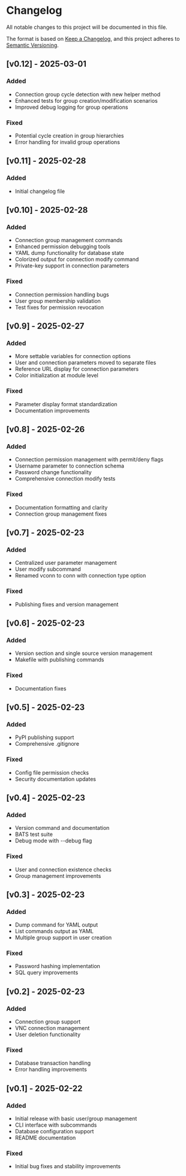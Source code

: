 # Changelog

All notable changes to this project will be documented in this file.

The format is based on [Keep a Changelog](https://keepachangelog.com/en/1.0.0/),
and this project adheres to [Semantic Versioning](https://semver.org/spec/v2.0.0.html).

## [v0.12] - 2025-03-01

### Added
- Connection group cycle detection with new helper method
- Enhanced tests for group creation/modification scenarios
- Improved debug logging for group operations

### Fixed
- Potential cycle creation in group hierarchies
- Error handling for invalid group operations

## [v0.11] - 2025-02-28

### Added
- Initial changelog file

## [v0.10] - 2025-02-28

### Added
- Connection group management commands
- Enhanced permission debugging tools
- YAML dump functionality for database state
- Colorized output for connection modify command
- Private-key support in connection parameters

### Fixed
- Connection permission handling bugs
- User group membership validation
- Test fixes for permission revocation

## [v0.9] - 2025-02-27

### Added
- More settable variables for connection options
- User and connection parameters moved to separate files
- Reference URL display for connection parameters
- Color initialization at module level

### Fixed
- Parameter display format standardization
- Documentation improvements

## [v0.8] - 2025-02-26

### Added
- Connection permission management with permit/deny flags
- Username parameter to connection schema
- Password change functionality
- Comprehensive connection modify tests

### Fixed
- Documentation formatting and clarity
- Connection group management fixes

## [v0.7] - 2025-02-23

### Added
- Centralized user parameter management
- User modify subcommand
- Renamed vconn to conn with connection type option

### Fixed
- Publishing fixes and version management

## [v0.6] - 2025-02-23

### Added
- Version section and single source version management
- Makefile with publishing commands

### Fixed
- Documentation fixes

## [v0.5] - 2025-02-23

### Added
- PyPI publishing support
- Comprehensive .gitignore

### Fixed
- Config file permission checks
- Security documentation updates

## [v0.4] - 2025-02-23

### Added
- Version command and documentation
- BATS test suite
- Debug mode with --debug flag

### Fixed
- User and connection existence checks
- Group management improvements

## [v0.3] - 2025-02-23

### Added
- Dump command for YAML output
- List commands output as YAML
- Multiple group support in user creation

### Fixed
- Password hashing implementation
- SQL query improvements

## [v0.2] - 2025-02-23

### Added
- Connection group support
- VNC connection management
- User deletion functionality

### Fixed
- Database transaction handling
- Error handling improvements

## [v0.1] - 2025-02-22

### Added
- Initial release with basic user/group management
- CLI interface with subcommands
- Database configuration support
- README documentation

### Fixed
- Initial bug fixes and stability improvements

